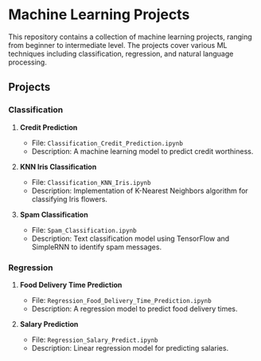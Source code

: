 # Machine Learning Projects

This repository contains a collection of machine learning projects, ranging from beginner to intermediate level. The projects cover various ML techniques including classification, regression, and natural language processing.

## Projects

### Classification

1. **Credit Prediction**
   - File: `Classification_Credit_Prediction.ipynb`
   - Description: A machine learning model to predict credit worthiness.

2. **KNN Iris Classification**
   - File: `Classification_KNN_Iris.ipynb`
   - Description: Implementation of K-Nearest Neighbors algorithm for classifying Iris flowers.

3. **Spam Classification**
   - File: `Spam_Classification.ipynb`
   - Description: Text classification model using TensorFlow and SimpleRNN to identify spam messages.

### Regression

1. **Food Delivery Time Prediction**
   - File: `Regression_Food_Delivery_Time_Prediction.ipynb`
   - Description: A regression model to predict food delivery times.

2. **Salary Prediction**
   - File: `Regression_Salary_Predict.ipynb`
   - Description: Linear regression model for predicting salaries.
